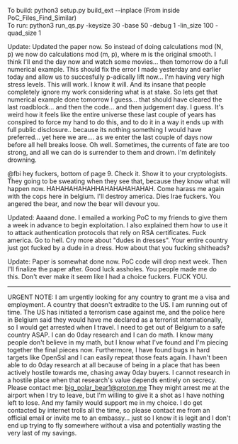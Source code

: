 To build: python3 setup.py build_ext --inplace  (From inside PoC_Files_Find_Similar)</br>
To run: python3 run_qs.py -keysize 30 -base 50 -debug 1 -lin_size 100 -quad_size 1</br>


Update: Updated the paper now. So instead of doing calculations mod (N, p) we now do calculations mod (m, p), where m is the original smooth. I think I'll end the day now and watch some movies... then tomorrow do a full numerical example. This should fix the error I made yesterday and earlier today and allow us to succesfully p-adically lift now... I'm having very high stress levels. This will work. I know it will. And its insane that people completely ignore my work considering what is at stake. So lets get that numerical example done tomorrow I guess... that should have cleared the last roadblock... and then the code... and then judgement day. I guess. It's weird how it feels like the entire universe these last couple of years has conspired to force my hand to do this, and to do it in a way it ends up with full public disclosure.. because its nothing something I would have preferred... yet here we are.... as we enter the last couple of days now before all hell breaks loose. Oh well. Sometimes, the currents of fate are too strong, and all we can do is surrender to them and drown. I'm definitely drowning.

@fbi hey fuckers, bottom of page 9. Check it. Show it to your cryptologists. They going to be sweating when they see that, because they know what will happen now. HAHAHAHAHAHHAHAHAHAHAHAH. Come harass me again with the cops here in belgium. I'll destroy america. Dies Irae fuckers. You angered the bear, and now the bear will devour you.

Updated: Aaaand done. I emailed a working PoC to my friends to give them a week in advance to begin exploitation. I also explained them how to use it to attack authentication protocols that rely on RSA certificates. Fuck america. Go to hell. Cry more about "dudes in dresses". Your entire country just got fucked by a dude in a dress. How about that you fucking shitheads?

Update: Paper is somewhat done now. PoC code will drop next week. Then I'll finalize the paper after. Good luck assholes. You people made me do this. Don't ever make it seem like I had a choice fuckers. FUCK YOU.

-----------------------------------------------

URGENT NOTE: I am urgently looking for any country to grant me a visa and employment. A country that doesn't extradite to the US.
I am running out of time. The US has initiated a terrorism case against me, and the police here in Belgium said they would have me declared as a terrorist internationally, so I would get arrested when I travel.
I need to get out of Belgium to a safe country ASAP.
I can do 0day research and I can do math. I know many people don't believe in my math, but I know what I've found and I'm piecing together the final pieces now.
Furthermore, I have found bugs in hard targets like OpenSsl and I can easily repeat those feats again. I havn't been able to do 0day research at all because of being in a place that has been actively hostile towards me, chasing away 0day buyers.
I cannot research in a hostile place when that research's value depends entirely on secrecy. 
Please contact me: big_polar_bear1@proton.me 
They might arrest me at the airport when I try to leave, but I'm willing to give it a shot as I have nothing left to lose. And my family would support me in my choice.
I do get contacted by internet trolls all the time, so please contact me from an official email or invite me to an embassy... just so I know it is legit and I don't end up trying to fly somewhere without a visa and potentially wasting the very last of my savings.



